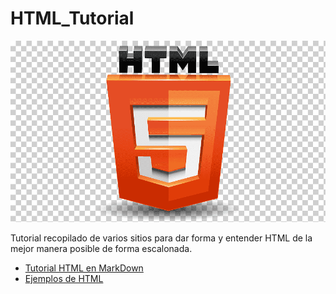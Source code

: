 # HTML_Tutorial

![HTML5_img](/media/logo_html5_logo.png "Logo de HTML5") 

Tutorial recopilado de varios sitios para dar forma y entender HTML de la mejor manera posible de forma escalonada.

* [Tutorial HTML en MarkDown](/markdown/README.md)
* [Ejemplos de HTML](/html/README.md)

